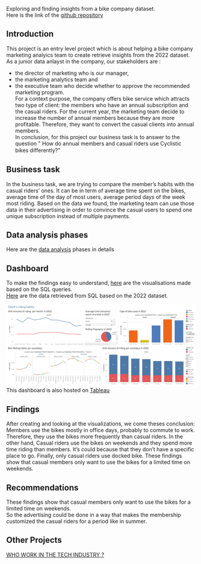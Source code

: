 Exploring and finding insights from a bike company dataset.<br>
Here is the link of the [github repository](https://github.com/Rasoir-genereux/Data-analysis-project_1)

## Introduction
This project is an entry level project which is about helping a bike company marketing analyics team to create retrieve insights from the 2022 dataset.
As a junior data anlayst in the company, our stakeholders are :
* the director of marketing who is our manager, 
* the marketing analytics team and
* the executive team who decide whether to approve the recommended marketing program.<br>
For a context purpose, the company offers bike service which attracts  two type of client: the members who have an annual subscription and the casual riders.
For the current year, the marketing team decide to increase the number of annual members because they are more profitable. Therefore, they want to convert the casual
clients into annual members.<br>
In conclusion, for this project our business task is to answer to the question " How do annual members and casual riders use Cyclistic bikes diﬀerently?"

## Business task
In the business task, we are trying to compare the member’s habits with the casual riders’ ones. 
It can be in term of average time spent on the bikes, average time of the day of most users, average period days of the week most riding. 
Based on the data we found, the marketing team can use those data in their advertising in order to convince the casual
users to spend one unique subscription instead of multiple payments. <br>

## Data analysis phases
Here are the [data analysis](https://github.com/Rasoir-genereux/Data-analysis-project_1/blob/main/Data%20Analysis%20phases.md) phases in details

## Dashboard
To make the findings easy to understand, [here](https://github.com/Rasoir-genereux/Data-analysis-project_1/tree/main/Dashboard) are the visualisations made based on the SQL queries.<br>
[Here](https://github.com/Rasoir-genereux/Data-analysis-project_1/blob/main/Queries.sql) are the data retrieved from SQL based on the 2022 dataset.<br>


![](/Dashboard/Dashboard.png)
This dashboard is also hosted on [Tableau](https://public.tableau.com/app/profile/kevin.tonou.ewa/viz/Cyclistic_16870653006730/Dashboard1#1)

## Findings
After creating and looking at the visualizations, we come theses conclusion: Members use the bikes mostly in office days,
probably to commute to work. Therefore, they use the bikes more frequently than casual riders. In the other hand,
Casual riders use the bikes on weekends and they spend more time riding than members.
It’s could because that they don’t have a specific place to go. Finally, only casual riders use docked bike. 
These findings show that casual members only want to use the bikes for a limited time on weekends.

## Recommendations
These findings show that casual members only want to use the bikes for a limited time on weekends.<br>
So the advertising could be done in a way that makes the membership customized the casual riders for a period like in summer.

## Other Projects
[WHO WORK IN THE TECH INDUSTRY ?](https://rasoir-genereux.github.io/POWER_BI_1/)








